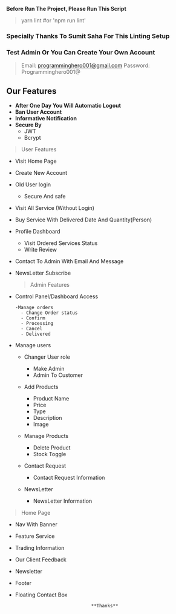**Before Run The Project, Please Run This Script**

> yarn lint #or 'npm run lint'

### Specially Thanks To **Sumit Saha** For This Linting Setup

### Test Admin Or You Can Create Your Own Account

> Email: programminghero001@gmail.com Password: Programminghero001@

## Our Features

- **After One Day You Will Automatic Logout**
- **Ban User Account**
- **Informative Notification**
- **Secure By**
  - JWT
  - Bcrypt

> User Features

- Visit Home Page
- Create New Account
- Old User login
  - Secure And safe
- Visit All Service (Without Login)
- Buy Service With Delivered Date And Quantity(Person)
- Profile Dashboard
  - Visit Ordered Services Status
  - Write Review
- Contact To Admin With Email And Message
- NewsLetter Subscribe

  > Admin Features

- Control Panel/Dashboard Access

      -Manage orders
        - Change Order status
        - Confirm
        - Processing
        - Cancel
        - Delivered

- Manage users

  - Changer User role

    - Make Admin
    - Admin To Customer

  - Add Products
    - Product Name
    - Price
    - Type
    - Description
    - Image
  - Manage Products
    - Delete Product
    - Stock Toggle
  - Contact Request
    - Contact Request Information
  - NewsLetter
    - NewsLetter Information

> Home Page

- Nav With Banner
- Feature Service
- Trading Information
- Our Client Feedback
- Newsletter
- Footer
- Floating Contact Box

                                  **Thanks**
